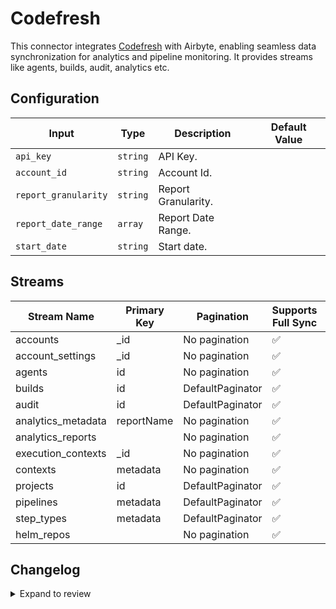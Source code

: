 # Codefresh
This connector integrates [Codefresh](https://codefresh.io) with Airbyte, enabling seamless data synchronization for analytics and pipeline monitoring. 
It provides streams like agents, builds, audit, analytics etc.

## Configuration

| Input | Type | Description | Default Value |
|-------|------|-------------|---------------|
| `api_key` | `string` | API Key.  |  |
| `account_id` | `string` | Account Id.  |  |
| `report_granularity` | `string` | Report Granularity.  |  |
| `report_date_range` | `array` | Report Date Range.  |  |
| `start_date` | `string` | Start date.  |  |

## Streams
| Stream Name | Primary Key | Pagination | Supports Full Sync | Supports Incremental |
|-------------|-------------|------------|---------------------|----------------------|
| accounts | _id | No pagination | ✅ |  ❌  |
| account_settings | _id | No pagination | ✅ |  ❌  |
| agents | id | No pagination | ✅ |  ❌  |
| builds | id | DefaultPaginator | ✅ |  ✅  |
| audit | id | DefaultPaginator | ✅ |  ✅  |
| analytics_metadata | reportName | No pagination | ✅ |  ❌  |
| analytics_reports |  | No pagination | ✅ |  ❌  |
| execution_contexts | _id | No pagination | ✅ |  ❌  |
| contexts | metadata | No pagination | ✅ |  ❌  |
| projects | id | DefaultPaginator | ✅ |  ❌  |
| pipelines | metadata | DefaultPaginator | ✅ |  ❌  |
| step_types | metadata | DefaultPaginator | ✅ |  ❌  |
| helm_repos |  | No pagination | ✅ |  ❌  |

## Changelog

<details>
  <summary>Expand to review</summary>

| Version          | Date              | Pull Request | Subject        |
|------------------|-------------------|--------------|----------------|
| 0.0.23 | 2025-05-10 | [59939](https://github.com/airbytehq/airbyte/pull/59939) | Update dependencies |
| 0.0.22 | 2025-05-03 | [59417](https://github.com/airbytehq/airbyte/pull/59417) | Update dependencies |
| 0.0.21 | 2025-04-26 | [58868](https://github.com/airbytehq/airbyte/pull/58868) | Update dependencies |
| 0.0.20 | 2025-04-19 | [58346](https://github.com/airbytehq/airbyte/pull/58346) | Update dependencies |
| 0.0.19 | 2025-04-12 | [57778](https://github.com/airbytehq/airbyte/pull/57778) | Update dependencies |
| 0.0.18 | 2025-04-05 | [57275](https://github.com/airbytehq/airbyte/pull/57275) | Update dependencies |
| 0.0.17 | 2025-03-29 | [56492](https://github.com/airbytehq/airbyte/pull/56492) | Update dependencies |
| 0.0.16 | 2025-03-22 | [55338](https://github.com/airbytehq/airbyte/pull/55338) | Update dependencies |
| 0.0.15 | 2025-03-01 | [54977](https://github.com/airbytehq/airbyte/pull/54977) | Update dependencies |
| 0.0.14 | 2025-02-22 | [54433](https://github.com/airbytehq/airbyte/pull/54433) | Update dependencies |
| 0.0.13 | 2025-02-15 | [53764](https://github.com/airbytehq/airbyte/pull/53764) | Update dependencies |
| 0.0.12 | 2025-02-08 | [53361](https://github.com/airbytehq/airbyte/pull/53361) | Update dependencies |
| 0.0.11 | 2025-02-01 | [52802](https://github.com/airbytehq/airbyte/pull/52802) | Update dependencies |
| 0.0.10 | 2025-01-25 | [52378](https://github.com/airbytehq/airbyte/pull/52378) | Update dependencies |
| 0.0.9 | 2025-01-18 | [51668](https://github.com/airbytehq/airbyte/pull/51668) | Update dependencies |
| 0.0.8 | 2025-01-11 | [51088](https://github.com/airbytehq/airbyte/pull/51088) | Update dependencies |
| 0.0.7 | 2024-12-28 | [50559](https://github.com/airbytehq/airbyte/pull/50559) | Update dependencies |
| 0.0.6 | 2024-12-21 | [50051](https://github.com/airbytehq/airbyte/pull/50051) | Update dependencies |
| 0.0.5 | 2024-12-14 | [49486](https://github.com/airbytehq/airbyte/pull/49486) | Update dependencies |
| 0.0.4 | 2024-12-12 | [49182](https://github.com/airbytehq/airbyte/pull/49182) | Update dependencies |
| 0.0.3 | 2024-11-04 | [48183](https://github.com/airbytehq/airbyte/pull/48183) | Update dependencies |
| 0.0.2 | 2024-10-28 | [47574](https://github.com/airbytehq/airbyte/pull/47574) | Update dependencies |
| 0.0.1 | 2024-10-21 | | Initial release by [@bishalbera](https://github.com/bishalbera) via Connector Builder |

</details>
